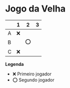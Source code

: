 # Jogo da Velha

|   | 1 | 2 | 3 |
|---|---|---|---|
| A | ❌  |   |  |
| B |   |  ⭕ |   |
| C | ❌  |   |  |

**Legenda**

- ❌ Primeiro jogador 
- ⭕ Segundo jogador